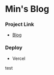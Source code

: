 # Min's Blog

### Project Link

- [Blog]

### Deploy

- Vercel

<!-- Outlink -->

[Blog]: https://www.owni14.me/

test
